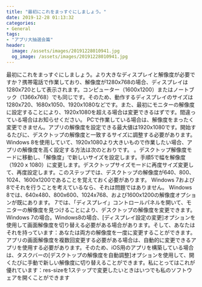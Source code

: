 ```yaml
---
title: "最初にこれをまっすぐにしましょう。"
date: 2019-12-28 01:13:32
categories:
- General
tags:
- "アプリ大抽選会篇"
header:
  image: /assets/images/20191228010941.jpg
  og_image: /assets/images/20191228010941.jpg
---
```


最初にこれをまっすぐにしましょう。より大きなディスプレイと解像度が必要ですか？携帯電話で作業しており、解像度が1280x768の場合、ディスプレイは1280x720として表示されます。コンピューター（1600x1200）またはノートブック（1366x768）でも同じです。そのため、動作するディスプレイのサイズは1280x720、1680x1050、1920x1080などです。また、最初にモニターの解像度に設定することにより、1920x1080を超える場合は変更できるはずです。間違っている場合はお知らせください。 PCで作業している場合は、解像度をまったく変更できません。アプリの解像度を設定できる最大値は1920x1080です。開始するたびに、デスクトップの解像度と一致するサイズに調整する必要があります。 Windows 8を使用していて、1920x1080より大きいもので作業したい場合、アプリの解像度を高く設定する方法は次のとおりです。 。デスクトップ解像度モードに移動し、「解像度」で新しいサイズを設定します。手順5で幅を解像度（1920 x 1080）に変更します。デスクトップサイズモードに再度サイズ変更して、再度設定します。このステップでは、デスクトップの解像度が640、800、1024、1600x1200であることを覚えておく必要があります。 Windows 7および8でそれを行うことを考えているなら、それは問題ではありません。 Windows 8では、640x480、800x600、1024x768、および1600x1200の解像度オプションが既にあります。 7では、「ディスプレイ」コントロールパネルを開いて、モニターの解像度を見つけることにより、デスクトップの解像度を変更できます。 Windows 7の場合。Windows8の場合、[ディスプレイ設定の変更]オプションを使用して画面解像度を切り替える必要がある場合があります。そして、あなたはそれを持っています：あなたは両方の解像度を一度に変更することができます。アプリの画面解像度を複数回変更する必要がある場合は、自動的に変更できるアプリを使用する必要があります。そのため、iOS用のアプリを構築している場合は、タスクバーの[デスクトップの解像度を自動調整]オプションを使用して、開くたびに手動で新しい解像度に切り替えることができます。私にとってはこれが優れています：res-sizeを1ステップで変更したいときはいつでも私のソフトウェアを開くことができます
